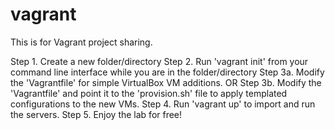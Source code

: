 # vagrant
This is for Vagrant project sharing.

Step 1. Create a new folder/directory
Step 2. Run 'vagrant init' from your command line interface while you are in the folder/directory
Step 3a. Modify the 'Vagrantfile' for simple VirtualBox VM additions.
OR
Step 3b. Modify the 'Vagrantfile' and point it to the 'provision.sh' file to apply templated configurations to the new VMs.
Step 4. Run 'vagrant up' to import and run the servers.
Step 5. Enjoy the lab for free!
